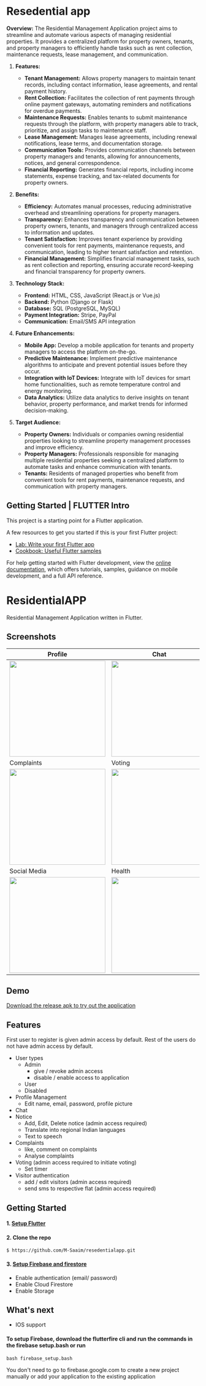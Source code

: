# Resedential app

**Overview:**
   The Residential Management Application project aims to streamline and automate various aspects of managing residential properties. It provides a centralized platform for property owners, tenants, and property managers to efficiently handle tasks such as rent collection, maintenance requests, lease management, and communication.

1. **Features:**
   - **Tenant Management:** Allows property managers to maintain tenant records, including contact information, lease agreements, and rental payment history.
   - **Rent Collection:** Facilitates the collection of rent payments through online payment gateways, automating reminders and notifications for overdue payments.
   - **Maintenance Requests:** Enables tenants to submit maintenance requests through the platform, with property managers able to track, prioritize, and assign tasks to maintenance staff.
   - **Lease Management:** Manages lease agreements, including renewal notifications, lease terms, and documentation storage.
   - **Communication Tools:** Provides communication channels between property managers and tenants, allowing for announcements, notices, and general correspondence.
   - **Financial Reporting:** Generates financial reports, including income statements, expense tracking, and tax-related documents for property owners.
   
2. **Benefits:**
   - **Efficiency:** Automates manual processes, reducing administrative overhead and streamlining operations for property managers.
   - **Transparency:** Enhances transparency and communication between property owners, tenants, and managers through centralized access to information and updates.
   - **Tenant Satisfaction:** Improves tenant experience by providing convenient tools for rent payments, maintenance requests, and communication, leading to higher tenant satisfaction and retention.
   - **Financial Management:** Simplifies financial management tasks, such as rent collection and reporting, ensuring accurate record-keeping and financial transparency for property owners.
   
3. **Technology Stack:**
   - **Frontend:** HTML, CSS, JavaScript (React.js or Vue.js)
   - **Backend:** Python (Django or Flask)
   - **Database:** SQL (PostgreSQL, MySQL)
   - **Payment Integration:** Stripe, PayPal
   - **Communication:** Email/SMS API integration
   
4. **Future Enhancements:**
   - **Mobile App:** Develop a mobile application for tenants and property managers to access the platform on-the-go.
   - **Predictive Maintenance:** Implement predictive maintenance algorithms to anticipate and prevent potential issues before they occur.
   - **Integration with IoT Devices:** Integrate with IoT devices for smart home functionalities, such as remote temperature control and energy monitoring.
   - **Data Analytics:** Utilize data analytics to derive insights on tenant behavior, property performance, and market trends for informed decision-making.
   
5. **Target Audience:**
   - **Property Owners:** Individuals or companies owning residential properties looking to streamline property management processes and improve efficiency.
   - **Property Managers:** Professionals responsible for managing multiple residential properties seeking a centralized platform to automate tasks and enhance communication with tenants.
   - **Tenants:** Residents of managed properties who benefit from convenient tools for rent payments, maintenance requests, and communication with property managers.

## Getting Started | FLUTTER Intro
 
This project is a starting point for a Flutter application.

A few resources to get you started if this is your first Flutter project:

- [Lab: Write your first Flutter app](https://docs.flutter.dev/get-started/codelab)
- [Cookbook: Useful Flutter samples](https://docs.flutter.dev/cookbook)

For help getting started with Flutter development, view the
[online documentation](https://docs.flutter.dev/), which offers tutorials,
samples, guidance on mobile development, and a full API reference.




# ResidentialAPP

Residential Management Application written in Flutter.

## Screenshots
|Profile  									                    |Chat                                        |Notice                                        |
|-----------------------------------------------|--------------------------------------------|----------------------------------------------|
|<img src='screenshots/profile.gif' width='250'>|<img src='screenshots/chat.gif' width='250'>|<img src='screenshots/notice.gif' width='250'>|
|Complaints								                      |Voting                                      |Contacts                                        |
|<img src='screenshots/complaints.gif' width='250'>|<img src='screenshots/voting.gif' width='250'>|<img src='screenshots/contacts.gif' width='250'>|
|Social Media 									                   |Health                                        |Visitor                                        |
|<img src='screenshots/social.gif' width='250'>    |<img src='screenshots/health.gif' width='250'>|<img src='screenshots/visitor.gif' width='250'>|

## Demo
[Download the release apk to try out the application](https://github.com/arjun-14/housingsociety/releases/download/1.0.0/app-release.apk)
## Features
First user to register is given admin access by default. Rest of the users do not have admin access by default.
* User types
  * Admin
    * give / revoke admin access
    * disable / enable access to application
  * User
  * Disabled
* Profile Management
  * Edit name, email, password, profile picture
* Chat
* Notice
  * Add, Edit, Delete notice (admin access required)
  * Translate into regional Indian languages
  * Text to speech
* Complaints
  * like, comment on complaints
  * Analyse complaints
* Voting (admin access required to initiate voting)
  * Set timer
* Visitor authentication
  * add / edit visitors (admin access required)
  * send sms to respective flat (admin access required)

## Getting Started

#### 1. [Setup Flutter](https://flutter.dev/docs/get-started/install)
#### 2. Clone the repo
```
$ https://github.com/M-Saaim/resedentialapp.git
```
#### 3. [Setup Firebase and firestore](https://firebase.google.com/)
* Enable authentication (email/ password)
* Enable Cloud Firestore
* Enable Storage

## What's next
* IOS support

#### To setup Firebase, download the flutterfire cli and run the commands in the firebase setup.bash or run

` bash firebase_setup.bash `

You don't need to go to firebase.google.com to create a new project manually or add your application to the existing application









